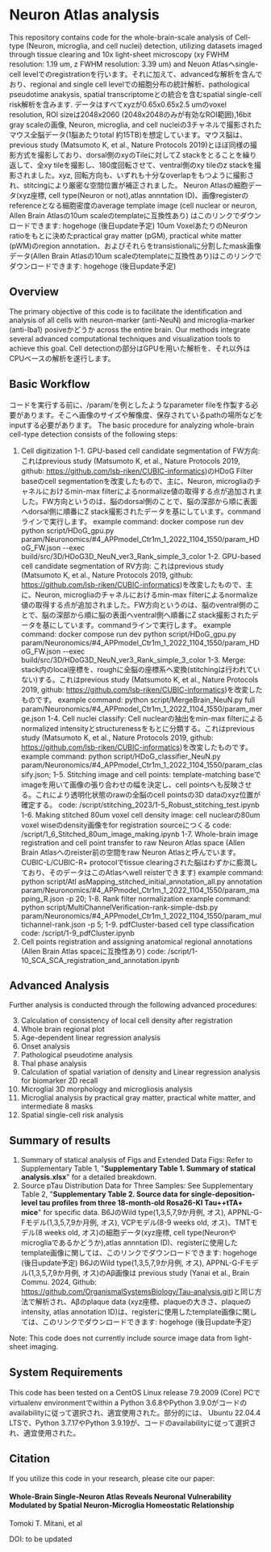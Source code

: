 # Neuron Atlas analysis
This repository contains code for the whole-brain-scale analysis of Cell-type (Neuron, microglia, and cell nuclei) detection, utilizing datasets imaged through tissue clearing and 10x light-sheet microscopy (xy FWHM resolution: 1.19 um, z FWHM resolution: 3.39 um) and Neuon Atlasへsingle-cell levelでのregistrationを行います。それに加えて、advancedな解析を含んでおり、regional and single cell levelでの細胞分布の統計解析、pathological pseudotime anakysis, spatial transcriptomeとの統合を含むspatial single-cell risk解析を含みます. データはすべてxyzが0.65x0.65x2.5 umのvoxel resolution, ROI sizeは2048x2060 (2048x2048のみが有効なROI範囲),16bit gray scaleの画像, Neuron, microglia, and cell nucleiの3チャネルで撮影されたマウス全脳データ(1脳あたりtotal 約15TB)を想定しています。マウス脳は、previous study (Matsumoto K, et al., Nature Protocols 2019)とほぼ同様の撮影方式を撮影しており、dorsal側のxyのTileに対してZ stackをとることを繰り返して、全xy tileを撮影し、180度回転させて、ventral側のxy tileのz stackを撮影されました。xyz, 回転方向も、いずれも十分なoverlapをもつように撮影され、stitcingにより厳密な空間位置が補正されました。
Neuron Atlasの細胞データ(xyz座標, cell type(Neuron or not),atlas annntation ID)、画像registerのreferenceとなる細胞密度のaverage template image (cell nuclear or neuron, Allen Brain Atlasの10um scaleのtemplateに互換性あり) はこのリンクでダウンロードできます: hogehoge (後日update予定)
10um VoxelあたりのNeuron ratioをもとに決めたpractical gray matter (pGM), practical white matter (pWM)のregion annotation、およびそれらをtransistionalに分割したmask画像データ(Allen Brain Atlasの10um scaleのtemplateに互換性あり)はこのリンクでダウンロードできます: hogehoge (後日update予定)


## Overview
The primary objective of this code is to facilitate the identification and analysis of all cells with neuron-marker (anti-NeuN) and microglia-marker (anti-Iba1) posiveかどうか across the entire brain. Our methods integrate several advanced computational techniques and visualization tools to achieve this goal. Cell detectionの部分はGPUを用いた解析を、それ以外はCPUベースの解析を遂行します。




## Basic Workflow
コードを実行する前に、/param/を例としたようなparameter fileを作製する必要があります。そこへ画像のサイズや解像度、保存されているpathの場所などをinputする必要があります。
The basic procedure for analyzing whole-brain cell-type detection consists of the following steps:

1. Cell digitization
  1-1. GPU-based cell candidate segmentation of FW方向: これはprevious study (Matsumoto K, et al., Nature Protocols 2019, github: https://github.com/lsb-riken/CUBIC-informatics)のHDoG Filter baseのcell segmentationを改変したもので、主に、Neuron, microgliaのチャネルにおけるmin-max filterによるnormalize値の取得する点が追加されました。FW方向というのは、脳のdorsal側のことで、脳の深部から順に表面へdorsal側に順番にZ stack撮影されたデータを基にしています。commandラインで実行します。
   example command: docker compose run dev python script/HDoG_gpu.py param/Neuronomics/#4_APPmodel_Ctr1m_1_2022_1104_1550/param_HDoG_FW.json --exec build/src/3D/HDoG3D_NeuN_ver3_Rank_simple_3_color
  1-2. GPU-based cell candidate segmentation of RV方向: これはprevious study (Matsumoto K, et al., Nature Protocols 2019, github: https://github.com/lsb-riken/CUBIC-informatics)を改変したもので、主に、Neuron, microgliaのチャネルにおけるmin-max filterによるnormalize値の取得する点が追加されました。FW方向というのは、脳のventral側のことで、脳の深部から順に脳の表面へventral側へ順番にZ stack撮影されたデータを基にしています。commandラインで実行します。
   example command: docker compose run dev python script/HDoG_gpu.py param/Neuronomics/#4_APPmodel_Ctr1m_1_2022_1104_1550/param_HDoG_FW.json --exec build/src/3D/HDoG3D_NeuN_ver3_Rank_simple_3_color
  1-3. Merge: stack内のlocal座標を、roughに全脳の座標系へ変換(stitchingは行われていない)する。これはprevious study (Matsumoto K, et al., Nature Protocols 2019, github: https://github.com/lsb-riken/CUBIC-informatics)を改変したものです。
   example command: python script/MergeBrain_NeuN.py full param/Neuronomics/#4_APPmodel_Ctr1m_1_2022_1104_1550/param_merge.json
  1-4. Cell nuclei classify: Cell nuclearの抽出をmin-max filterによるnormalized intensityとstructurenessをもとに分類する。これはprevious study (Matsumoto K, et al., Nature Protocols 2019, github: https://github.com/lsb-riken/CUBIC-informatics)を改変したものです。
   example command: python script/HDoG_classifier_NeuN.py param/Neuronomics/#4_APPmodel_Ctr1m_1_2022_1104_1550/param_classify.json;
  1-5. Stitching image and cell points: template-matching baseでimageを用いて画像の張り合わせの幅を決定し、cell pointsへも反映させる。これにより透明化状態のrawの全脳のcell pointsの3D dataのxyz位置が確定する。
   code: /script/stitching_2023/1-5_Robust_stitching_test.ipynb
  1-6. Making stitched 80um voxel cell density image: cell nuclearの80um voxel wiseのdensity画像をfor registration sourceにつくる
   code: /script/1_6_Stitched_80um_image_making.ipynb
  1-7. Whole-brain image registration and cell point transfer to raw Neuron Atlas space (Allen Brain Atlasへのreister前の空間をraw Neuron Atlasと呼んでいます。CUBIC-L/CUBIC-R+ protocolでtissue clearingされた脳はわずかに膨潤しており、そのデータはこのAtlasへwell reisterできます)
   example command: python script/Atl
   asMapping_stitched_initial_annotation_all.py annotation param/Neuronomics/#4_APPmodel_Ctr1m_1_2022_1104_1550/param_mapping_R.json -p 20;
  1-8. Rank filter normalization
   example command: python script/MultiChannelVerification-rank-simple-dsb.py param/Neuronomics/#4_APPmodel_Ctr1m_1_2022_1104_1550/param_multichannel-rank.json -p 5;
  1-9. pdfCluster-based cell type classification
   code: /script/1-9_pdfCluster.ipynb
2.  Cell points registration and assigning anatomical regional annotations (Allen Brain Atlas spaceに互換性あり) 
   code: /script/1-10_SCA_SCA_registration_and_annotation.ipynb




## Advanced Analysis
Further analysis is conducted through the following advanced procedures:

3.  Calculation of consistency of local cell density after registration
4.  Whole brain regional plot
5.  Age-dependent linear regression analysis
6.  Onset analysis
7.  Pathological pseudotime analysis
8.  Thal phase analysis
9.  Calculation of spatial variation of density and Linear regression analysis for biomarker 2D recall 
10. Microglial 3D morphology and  microgliosis analysis
11. Microglial analysis by practical gray matter, practical white matter, and intermediate 8 masks
12. Spatial single-cell risk analysis





## Summary of results
1. Summary of statical analysis of Figs and Extended Data Figs: Refer to Supplementary Table 1, "**Supplementary Table 1. Summary of statical analysis.xlsx**" for a detailed breakdown.
2. Source pTau Distribution Data for Three Samples: See Supplementary Table 2, "**Supplementary Table 2. Source data for single-deposition-level tau profiles from three 18-month-old Rosa26-KI Tau++tTA+ mice**" for specific data.
B6JのWild type(1,3,5,7,9か月例, オス), APPNL-G-Fモデル(1,3,5,7,9か月例, オス), VCPモデル(8-9 weeks old, オス)、TMTモデル(8 weeks old, オス)の細胞データ(xyz座標, cell type(Neuronやmicrogliaであるかどうか),atlas annntation ID)、registerに使用したtemplate画像に関しては、このリンクでダウンロードできます: hogehoge (後日update予定)
B6JのWild type(1,3,5,7,9か月例, オス), APPNL-G-Fモデル(1,3,5,7,9か月例, オス)のAβ画像は previous study (Yanai et al., Brain Commu. 2024, Github: https://github.com/OrganismalSystemsBiology/Tau-analysis.git)と同じ方法で解析され、Aβのplaque data (xyz座標、plaqueの大きさ、plaqueのintensity, atlas annotation ID)は、registerに使用したtemplate画像に関しては、このリンクでダウンロードできます: hogehoge (後日update予定)

Note: This code does not currently include source image data from light-sheet imaging.





## System Requirements
This code has been tested on a CentOS Linux release 7.9.2009 (Core) PCでvirtualenv environmentでwithin a Python 3.6.8やPython 3.9.0がコードのavailabilityに従って選択され、適宜使用された。部分的には、 Ubuntu 22.04.4 LTSで、Python 3.7.17やPython 3.9.19が、コードのavailabilityに従って選択され、適宜使用された。





## Citation
If you utilize this code in your research, please cite our paper:
#### Whole-Brain Single-Neuron Atlas Reveals Neuronal Vulnerability Modulated by Spatial Neuron-Microglia Homeostatic Relationship
Tomoki T. Mitani, et al

DOI: to be updated

